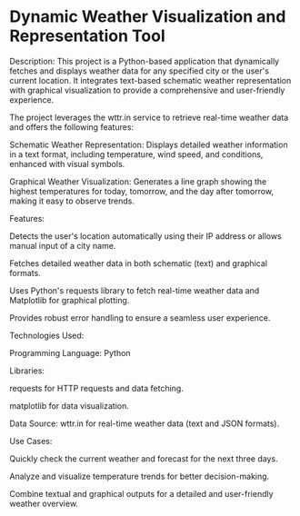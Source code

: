 # Dynamic Weather Visualization and Representation Tool


Description:
This project is a Python-based application that dynamically fetches and displays weather data for any specified city or the user's current location. It integrates text-based schematic weather representation with graphical visualization to provide a comprehensive and user-friendly experience.

The project leverages the wttr.in service to retrieve real-time weather data and offers the following features:

Schematic Weather Representation: Displays detailed weather information in a text format, including temperature, wind speed, and conditions, enhanced with visual symbols.

Graphical Weather Visualization: Generates a line graph showing the highest temperatures for today, tomorrow, and the day after tomorrow, making it easy to observe trends.

Features:

Detects the user's location automatically using their IP address or allows manual input of a city name.

Fetches detailed weather data in both schematic (text) and graphical formats.

Uses Python's requests library to fetch real-time weather data and Matplotlib for graphical plotting.

Provides robust error handling to ensure a seamless user experience.

Technologies Used:

Programming Language: Python

Libraries:

requests for HTTP requests and data fetching.

matplotlib for data visualization.

Data Source: wttr.in for real-time weather data (text and JSON formats).

Use Cases:

Quickly check the current weather and forecast for the next three days.

Analyze and visualize temperature trends for better decision-making.

Combine textual and graphical outputs for a detailed and user-friendly weather overview.
